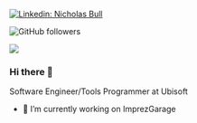 [![Linkedin: Nicholas Bull](https://img.shields.io/badge/-nicholasbull-blue?style=flat-square&logo=Linkedin&logoColor=white&link=https://www.linkedin.com/in/nicholas-bull/)](https://www.linkedin.com/in/nicholas-bull)

![GitHub followers](https://img.shields.io/github/followers/nbull92?label=Follow&style=social)

[![](https://img.shields.io/badge/Email-nickbull-red)](mailto:nickbull@nickbull-computing.biz)

### Hi there 👋

Software Engineer/Tools Programmer at Ubisoft

- 🔭 I’m currently working on ImprezGarage

<!--
**NBull92/NBull92** is a ✨ _special_ ✨ repository because its `README.md` (this file) appears on your GitHub profile.

Here are some ideas to get you started:

- 🔭 I’m currently working on ...
- 🌱 I’m currently learning ...
- 👯 I’m looking to collaborate on ...
- 🤔 I’m looking for help with ...
- 💬 Ask me about ...
- 📫 How to reach me: ...
- 😄 Pronouns: ...
- ⚡ Fun fact: ...
-->

